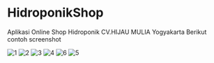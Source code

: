 # HidroponikShop
Aplikasi Online Shop Hidroponik CV.HIJAU MULIA Yogyakarta
Berikut contoh screenshot

![1](https://user-images.githubusercontent.com/39134128/58229403-da54d780-7d5b-11e9-8a11-bff4f6b4e608.jpg) ![2](https://user-images.githubusercontent.com/39134128/58229433-f193c500-7d5b-11e9-9536-ca91b8d9274b.jpg) ![3](https://user-images.githubusercontent.com/39134128/58229465-01aba480-7d5c-11e9-9d91-3c403275d414.jpg) ![4](https://user-images.githubusercontent.com/39134128/58229490-17b96500-7d5c-11e9-94db-46a0637dcb72.jpg) ![6](https://user-images.githubusercontent.com/39134128/58229501-20aa3680-7d5c-11e9-8177-d412859495ef.jpg) 
![5](https://user-images.githubusercontent.com/39134128/58229520-2a339e80-7d5c-11e9-9164-dc59f006b6f5.jpg)


